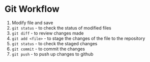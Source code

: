 # Git Workflow
1. Modify file and save
1. `git status` - to check the status of modified files
1. `git diff` - to review changes made
1. `git add <file>` - to stage the changes of the file to the repository
1. `git status` - to check the staged changes
1. `git commit` - to commit the changes
1. `git push` - to push up changes to github
